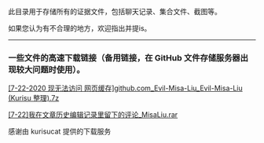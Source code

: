 此目录用于存储所有的证据文件，包括聊天记录、集合文件、截图等。

如果您认为有不合理的地方，欢迎指出并提is。

------

### 一些文件的高速下载链接（备用链接，在 GitHub 文件存储服务器出现较大问题时使用）。

[[7-22-2020 现无法访问 网页缓存]github.com_Evil-Misa-Liu_Evil-Misa-Liu (Kurisu 整理).7z](https://kurisu-1259390695.cos.ap-shenzhen-fsi.myqcloud.com/XJNMSL/evil-misa-liu-bak.7z)

[[7-22]我在文章历史编辑记录里留下的评论_MisaLiu.rar](https://kurisu-1259390695.cos.ap-shenzhen-fsi.myqcloud.com/personal-file/%5B7-22%5D%E6%88%91%E5%9C%A8%E6%96%87%E7%AB%A0%E5%8E%86%E5%8F%B2%E7%BC%96%E8%BE%91%E8%AE%B0%E5%BD%95%E9%87%8C%E7%95%99%E4%B8%8B%E7%9A%84%E8%AF%84%E8%AE%BA_MisaLiu.rar
)

感谢由 kurisucat 提供的下载服务
